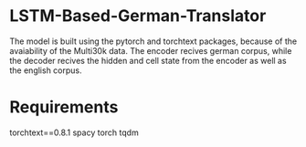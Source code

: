 # LSTM-Based-German-Translator
The model is built using the pytorch and torchtext packages, because of the avaiability of the Multi30k data.
The encoder recives german corpus, while the decoder recives the hidden and cell state from the encoder as well as the english corpus.

# Requirements
torchtext==0.8.1
spacy
torch
tqdm
